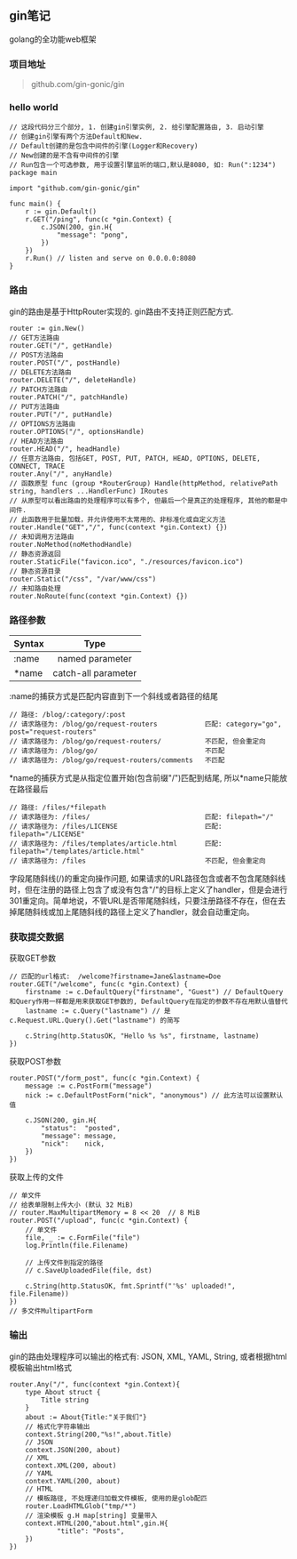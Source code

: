 ## gin笔记
golang的全功能web框架

### 项目地址
> github.com/gin-gonic/gin

### hello world
``` golang
// 这段代码分三个部分, 1. 创建gin引擎实例, 2. 给引擎配置路由, 3. 启动引擎
// 创建gin引擎有两个方法Default和New. 
// Default创建的是包含中间件的引擎(Logger和Recovery)
// New创建的是不含有中间件的引擎
// Run包含一个可选参数, 用于设置引擎监听的端口,默认是8080, 如: Run(":1234")
package main

import "github.com/gin-gonic/gin"

func main() {
	r := gin.Default()
	r.GET("/ping", func(c *gin.Context) {
		c.JSON(200, gin.H{
			"message": "pong",
		})
	})
	r.Run() // listen and serve on 0.0.0.0:8080
}
```

### 路由
gin的路由是基于HttpRouter实现的. gin路由不支持正则匹配方式.
``` golang
router := gin.New()
// GET方法路由
router.GET("/", getHandle)
// POST方法路由
router.POST("/", postHandle)
// DELETE方法路由
router.DELETE("/", deleteHandle)
// PATCH方法路由
router.PATCH("/", patchHandle)
// PUT方法路由
router.PUT("/", putHandle)
// OPTIONS方法路由
router.OPTIONS("/", optionsHandle)
// HEAD方法路由
router.HEAD("/", headHandle)
// 任意方法路由, 包括GET, POST, PUT, PATCH, HEAD, OPTIONS, DELETE, CONNECT, TRACE
router.Any("/", anyHandle)
// 函数原型 func (group *RouterGroup) Handle(httpMethod, relativePath string, handlers ...HandlerFunc) IRoutes
// 从原型可以看出路由的处理程序可以有多个, 但最后一个是真正的处理程序, 其他的都是中间件.
// 此函数用于批量加载，并允许使用不太常用的、非标准化或自定义方法
router.Handle("GET","/", func(context *gin.Context) {})
// 未知调用方法路由
router.NoMethod(noMethodHandle)
// 静态资源返回
router.StaticFile("favicon.ico", "./resources/favicon.ico")
// 静态资源目录
router.Static("/css", "/var/www/css")
// 未知路由处理
router.NoRoute(func(context *gin.Context) {})
```

### 路径参数
| Syntax   |      Type      | 
|----------|:-------------:|
| :name |  named parameter |
| *name |    catch-all parameter   | 

:name的捕获方式是匹配内容直到下一个斜线或者路径的结尾  
``` golang
// 路径: /blog/:category/:post
// 请求路径为: /blog/go/request-routers            匹配: category="go", post="request-routers"
// 请求路径为: /blog/go/request-routers/           不匹配, 但会重定向
// 请求路径为: /blog/go/                           不匹配
// 请求路径为: /blog/go/request-routers/comments   不匹配
``` 
\*name的捕获方式是从指定位置开始(包含前缀"/")匹配到结尾, 所以*name只能放在路径最后   
``` golang
// 路径: /files/*filepath
// 请求路径为: /files/                             匹配: filepath="/"
// 请求路径为: /files/LICENSE                      匹配: filepath="/LICENSE"
// 请求路径为: /files/templates/article.html       匹配: filepath="/templates/article.html"
// 请求路径为: /files                              不匹配, 但会重定向
```

字段尾随斜线(/)的重定向操作问题, 如果请求的URL路径包含或者不包含尾随斜线时，但在注册的路径上包含了或没有包含"/"的目标上定义了handler，但是会进行301重定向。简单地说，不管URL是否带尾随斜线，只要注册路径不存在，但在去掉尾随斜线或加上尾随斜线的路径上定义了handler，就会自动重定向。

### 获取提交数据
获取GET参数
``` golang
// 匹配的url格式:  /welcome?firstname=Jane&lastname=Doe
router.GET("/welcome", func(c *gin.Context) {
    firstname := c.DefaultQuery("firstname", "Guest") // DefaultQuery和Query作用一样都是用来获取GET参数的, DefaultQuery在指定的参数不存在用默认值替代
    lastname := c.Query("lastname") // 是 c.Request.URL.Query().Get("lastname") 的简写

    c.String(http.StatusOK, "Hello %s %s", firstname, lastname)
})
```
获取POST参数
``` golang
router.POST("/form_post", func(c *gin.Context) {
    message := c.PostForm("message")
    nick := c.DefaultPostForm("nick", "anonymous") // 此方法可以设置默认值

    c.JSON(200, gin.H{
        "status":  "posted",
        "message": message,
        "nick":    nick,
    })
})
```
获取上传的文件
``` golang
// 单文件
// 给表单限制上传大小 (默认 32 MiB)
// router.MaxMultipartMemory = 8 << 20  // 8 MiB
router.POST("/upload", func(c *gin.Context) {
    // 单文件
    file, _ := c.FormFile("file")
    log.Println(file.Filename)

    // 上传文件到指定的路径
    // c.SaveUploadedFile(file, dst)

    c.String(http.StatusOK, fmt.Sprintf("'%s' uploaded!", file.Filename))
})
// 多文件MultipartForm
```

### 输出
gin的路由处理程序可以输出的格式有: JSON, XML, YAML, String, 或者根据html模板输出html格式
``` golang
router.Any("/", func(context *gin.Context){
    type About struct {
        Title string
    }
    about := About{Title:"关于我们"}
    // 格式化字符串输出
    context.String(200,"%s!",about.Title)
    // JSON
    context.JSON(200, about)
    // XML
    context.XML(200, about)
    // YAML
    context.YAML(200, about)
    // HTML
    // 模板路径, 不处理递归加载文件模板, 使用的是glob配匹
    router.LoadHTMLGlob("tmp/*")
    // 渲染模板 g.H map[string] 变量带入
    context.HTML(200,"about.html",gin.H{
            "title": "Posts",
    })
})
```


